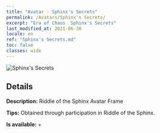 ```yaml
---
title: "Avatar - Sphinx's Secrets"
permalink: /Avatars/Sphinx's Secrets/
excerpt: "Era of Chaos  Sphinx's Secrets"
last_modified_at: 2021-06-30
locale: en
ref: "Sphinx's Secrets.md"
toc: false
classes: wide
---
```

 ![Sphinx's Secrets](/images/a/avatarFrame_25.png)

## Details

 **Description:** Riddle of the Sphinx Avatar Frame 

 **Tips:** Obtained through participation in Riddle of the Sphinx. 

 **Is available:**  + 

